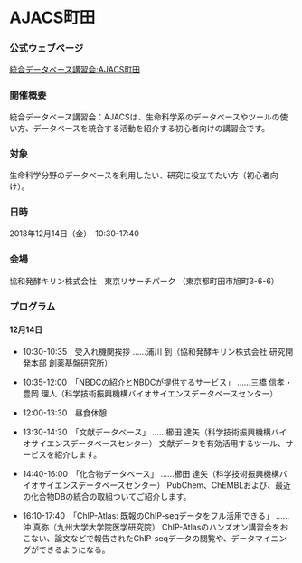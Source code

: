 # AJACS町田

### 公式ウェブページ
[統合データベース講習会:AJACS町田](https://events.biosciencedbc.jp/training/ajacs74)  

### 開催概要
統合データベース講習会：AJACSは、生命科学系のデータベースやツールの使い方、データベースを統合する活動を紹介する初心者向けの講習会です。 


### 対象
生命科学分野のデータベースを利用したい、研究に役立てたい方（初心者向け）。  

### 日時
2018年12月14日（金）　10:30-17:40

### 会場
協和発酵キリン株式会社　東京リサーチパーク 
（東京都町田市旭町3-6-6）

### プログラム
#### 12月14日
- 10:30-10:35　受入れ機関挨拶
……浦川 到（協和発酵キリン株式会社 研究開発本部 創薬基盤研究所）

- 10:35-12:00　「NBDCの紹介とNBDCが提供するサービス」
……三橋 信孝・豊岡 理人（科学技術振興機構バイオサイエンスデータベースセンター）

- 12:00-13:30　昼食休憩

- 13:30-14:30　「文献データベース」
……櫛田 達矢（科学技術振興機構バイオサイエンスデータベースセンター）
文献データを有効活用するツール、サービスを紹介します。

- 14:40-16:00　「化合物データベース」
……櫛田 達矢（科学技術振興機構バイオサイエンスデータベースセンター）
PubChem、ChEMBLおよび、最近の化合物DBの統合の取組ついてご紹介します。

- 16:10-17:40　「ChIP-Atlas: 既報のChIP-seqデータをフル活用できる」
……沖 真弥（九州大学大学院医学研究院）
ChIP-Atlasのハンズオン講習会をおこない、論文などで報告されたChIP-seqデータの閲覧や、データマイニングができるようになる。
